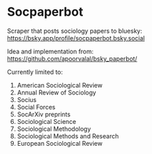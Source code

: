 # Socpaperbot

Scraper that posts sociology papers to bluesky: https://bsky.app/profile/socpaperbot.bsky.social

Idea and implementation from: https://github.com/apoorvalal/bsky_paperbot/


Currently limited to:

1) American Sociological Review
2) Annual Review of Sociology
3) Socius
4) Social Forces
5) SocArXiv preprints
6) Sociological Science
7) Sociological Methodology
8) Sociological Methods and Research
9) European Sociological Review
